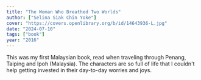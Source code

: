 ```yaml
---
title: "The Woman Who Breathed Two Worlds"
author: ["Selina Siak Chin Yoke"]
cover: "https://covers.openlibrary.org/b/id/14643936-L.jpg"
date: "2024-07-10"
tags: ["book"]
year: "2016"
---
```


This was my first Malaysian book, read when traveling through Penang, Taiping and Ipoh (Malaysia). The characters are so full of life that I couldn't help getting invested in their day-to-day worries and joys.
